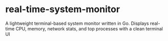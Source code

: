 # real-time-system-monitor
A lightweight terminal-based system monitor written in Go. Displays real-time CPU, memory, network stats, and top processes with a clean terminal UI
